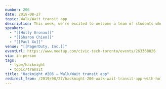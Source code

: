 ```yaml
---
number: 206
date: 2019-08-27
topic: Walk/Wait transit app
description: This week, we're excited to welcome a team of students who will showcase Wait/Wait, a transit app that they created for University of Toronto's Coding Boot Camp (run through the School of Continuing Studies).
speakers:
  - "[[Holly Gronau]]"
  - "[[Sharon Chien]]"
  - "[[Paul Xu]]"
venue: "[[PagerDuty, Inc.]]"
eventUrl: https://www.meetup.com/civic-tech-toronto/events/263368826
via: in-person
tags:
  - type/hacknight
  - topic/transit
title: "Hacknight #206 – Walk/Wait transit app"
redirect_from: /2019/08/27/hacknight-206-walk-wait-transit-app-with-holly-gronau-sharon-chien-and-paul-xu/
---
```

